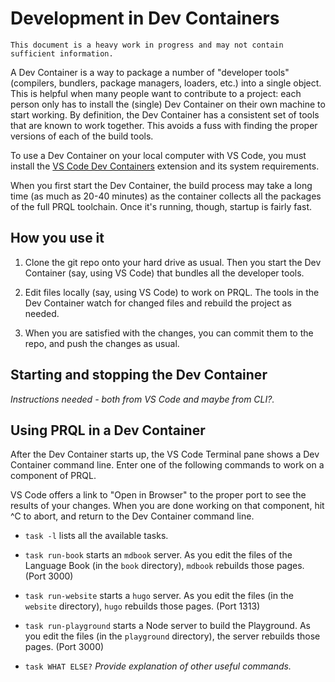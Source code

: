 # Development in Dev Containers

```admonish note
This document is a heavy work in progress and may not contain sufficient information.
```

A Dev Container is a way to package a number of "developer tools" (compilers,
bundlers, package managers, loaders, etc.) into a single object. This is helpful
when many people want to contribute to a project: each person only has to
install the (single) Dev Container on their own machine to start working. By
definition, the Dev Container has a consistent set of tools that are known to
work together. This avoids a fuss with finding the proper versions of each of
the build tools.

To use a Dev Container on your local computer with VS Code, you must install the
[VS Code Dev Containers](https://marketplace.visualstudio.com/items?itemName=ms-vscode-remote.remote-containers)
extension and its system requirements.

When you first start the Dev Container, the build process may take a long time
(as much as 20-40 minutes) as the container collects all the packages of the
full PRQL toolchain. Once it's running, though, startup is fairly fast.

## How you use it

1. Clone the git repo onto your hard drive as usual. Then you start the Dev
   Container (say, using VS Code) that bundles all the developer tools.

2. Edit files locally (say, using VS Code) to work on PRQL. The tools in the Dev
   Container watch for changed files and rebuild the project as needed.

3. When you are satisfied with the changes, you can commit them to the repo, and
   push the changes as usual.

## Starting and stopping the Dev Container

_Instructions needed - both from VS Code and maybe from CLI?._

## Using PRQL in a Dev Container

After the Dev Container starts up, the VS Code Terminal pane shows a Dev
Container command line. Enter one of the following commands to work on a
component of PRQL.

VS Code offers a link to "Open in Browser" to the proper port to see the results
of your changes. When you are done working on that component, hit ^C to abort,
and return to the Dev Container command line.

- `task -l` lists all the available tasks.

- `task run-book` starts an `mdbook` server. As you edit the files of the
  Language Book (in the `book` directory), `mdbook` rebuilds those pages.
  (Port 3000)

- `task run-website` starts a `hugo` server. As you edit the files (in the
  `website` directory), `hugo` rebuilds those pages. (Port 1313)

- `task run-playground` starts a Node server to build the Playground. As you
  edit the files (in the `playground` directory), the server rebuilds those
  pages. (Port 3000)

- `task WHAT ELSE?` _Provide explanation of other useful commands._
